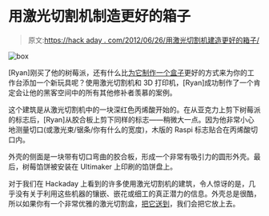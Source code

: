 # 用激光切割机制造更好的箱子

> 原文:[https://hack aday . com/2012/06/26/用激光切割机建造更好的箱子/](https://hackaday.com/2012/06/26/building-better-cases-with-a-laser-cutter/)

![](../Images/b1d2b45ef9cfe359163ed5dfe51dab21.png "box")

[Ryan]刚买了他的树莓派，还有什么比[为它制作一个盒子](http://thingist.com/blog.html?id=25639)更好的方式来为你的工作台添加一个新玩具呢？使用激光切割机和 3D 打印机，[Ryan]成功制作了一个肯定会让他的黑客空间中的所有其他修补者羡慕的案例。

这个建筑是从激光切割机中的一块深红色丙烯酸开始的。在从亚克力上剪下树莓派的标志后，[Ryan]从胶合板上剪下同样的标志——稍微大一点。因为他非常小心地测量切口(或激光束/锯条/你有什么的宽度)，木版的 Raspi 标志贴合在丙烯酸切口内。

外壳的侧面是一块带有切口弯曲的胶合板，形成一个非常有吸引力的圆形外壳。最后，树莓馅饼被安装在 Ultimaker 上印刷的馅饼盘上。

对于我们在 Hackaday 上看到的许多使用激光切割机的建筑，令人惊讶的是，几乎没有关于利用这些机器的镶嵌、嵌花或细工的真正潜力的信息。外壳总是很酷，所以如果你有一个非常优雅的激光切割盒，[把它送到](http://hackaday.com/contact-hack-a-day/)，我们会把它放上去。